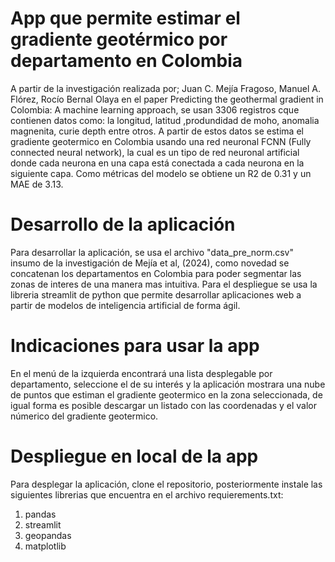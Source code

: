 # App que permite estimar el gradiente geotérmico por departamento en Colombia
A partir de la investigación realizada por; Juan C. Mejía Fragoso,  Manuel A. Flórez, Rocío Bernal Olaya en el paper Predicting the geothermal gradient in Colombia: A machine learning approach, se usan 3306 registros cque contienen datos como: la longitud, latitud ,produndidad de moho, anomalia magnenita, curie depth entre otros. A partir de estos datos se estima el gradiente geotermico en Colombia usando una red neuronal FCNN (Fully connected neural network), la cual es un tipo de red neuronal artificial donde cada neurona en una capa está conectada a cada neurona en la siguiente capa. Como métricas del modelo se obtiene un R2 de 0.31 y un MAE de 3.13.
# Desarrollo de la aplicación
Para desarrollar la aplicación, se usa el archivo "data_pre_norm.csv" insumo de la investigación de Mejía et al, (2024), como novedad se concatenan los departamentos en Colombia para poder segmentar las zonas de interes de una manera mas intuitiva. Para el despliegue se usa la libreria streamlit de python que permite desarrollar aplicaciones web a partir de modelos de inteligencia artificial de forma ágil.
# Indicaciones para usar la app
En el menú de la izquierda encontrará una lista desplegable por departamento, seleccione el de su interés y la aplicación mostrara una nube de puntos que estiman el gradiente geotermico en la zona seleccionada, de igual forma es posible descargar un listado con las coordenadas y el valor númerico del gradiente geotermico.

# Despliegue en local de la app
Para desplegar la aplicación, clone el repositorio, posteriormente instale las siguientes librerias que encuentra en el archivo requierements.txt:
1. pandas
2. streamlit
3. geopandas
4. matplotlib



